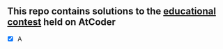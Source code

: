 ## This repo contains solutions to the [educational contest](https://atcoder.jp/contests/dp/tasks) held on AtCoder 

-[x] A